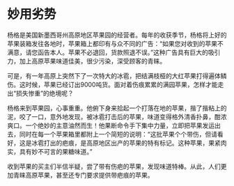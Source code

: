 # 妙用劣势

杨格是美国新墨西哥州高原地区苹果园的经营者。每年的收获季节，杨格将上好的苹果装箱发往各地时，苹果箱上都印有与众不同的广告：“如果您对收到的苹果不满意，请您函告本人。苹果不必退回，货款照退不误。”这种广告具有巨大的吸引力，加上高原苹果味道佳美，很少污染，深受顾客的青睐。 

可是，有一年高原上突然下了一次特大的冰雹，把结满枝桠的大红苹果打得遍体鳞伤。这时候，苹果已经订出9000吨货。面对着伤痕累累的满园苹果，怎样才能走出“损失惨重”的绝境呢？ 

杨格来到苹果园，心事重重。他俯下身来拾起一个打落在地的苹果，揩了揩粘上的泥，咬了一口，意外地发现，被冰雹打击后的苹果，味道变得格外清香扑鼻，酣浓爽口。一个绝妙的主意油然而生！他果断命令手下集中力量，立即把苹果发运出去，同时在每一个苹果箱里都附上一个简短的说明：“这批苹果个个带伤，但请看好，这是冰雹打出的疤痕，是高原地区出产的苹果的特有标记。这种苹果，果紧肉实，具有妙不可言的果糖味道。” 

收到苹果的买主们半信半疑，尝了带有伤疤的苹果，发现味道特棒。从此，人们更加青睐高原苹果，甚至还专门要求提供带疤痕的苹果。
 